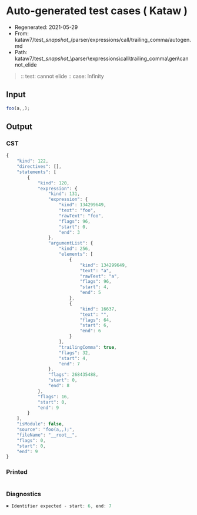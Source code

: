 # Auto-generated test cases ( Kataw )
- Regenerated: 2021-05-29
- From: kataw7/test\__snapshot__/parser/expressions/call/trailing_comma/autogen.md
- Path: kataw7/test\__snapshot__\parser\expressions\call\trailing_comma\gen\cannot_elide
> :: test: cannot elide
> :: case: Infinity
## Input

`````js
foo(a,,);
`````
## Output

### CST

```javascript
{
    "kind": 122,
    "directives": [],
    "statements": [
        {
            "kind": 120,
            "expression": {
                "kind": 131,
                "expression": {
                    "kind": 134299649,
                    "text": "foo",
                    "rawText": "foo",
                    "flags": 96,
                    "start": 0,
                    "end": 3
                },
                "argumentList": {
                    "kind": 256,
                    "elements": [
                        {
                            "kind": 134299649,
                            "text": "a",
                            "rawText": "a",
                            "flags": 96,
                            "start": 4,
                            "end": 5
                        },
                        {
                            "kind": 16637,
                            "text": "",
                            "flags": 64,
                            "start": 6,
                            "end": 6
                        }
                    ],
                    "trailingComma": true,
                    "flags": 32,
                    "start": 4,
                    "end": 7
                },
                "flags": 268435488,
                "start": 0,
                "end": 8
            },
            "flags": 16,
            "start": 0,
            "end": 9
        }
    ],
    "isModule": false,
    "source": "foo(a,,);",
    "fileName": "__root__",
    "flags": 0,
    "start": 0,
    "end": 9
}
```

### Printed

```javascript

```

### Diagnostics

```javascript
✖ Identifier expected - start: 6, end: 7

```


